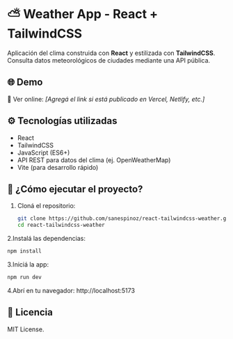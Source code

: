# ⛅ Weather App - React + TailwindCSS

Aplicación del clima construida con **React** y estilizada con **TailwindCSS**.  
Consulta datos meteorológicos de ciudades mediante una API pública.

## 🌐 Demo

🚀 Ver online: *[Agregá el link si está publicado en Vercel, Netlify, etc.]*

## ⚙️ Tecnologías utilizadas

- React
- TailwindCSS
- JavaScript (ES6+)
- API REST para datos del clima (ej. OpenWeatherMap)
- Vite (para desarrollo rápido)

## 🚀 ¿Cómo ejecutar el proyecto?

1. Cloná el repositorio:
   ```bash
   git clone https://github.com/sanespinoz/react-tailwindcss-weather.git
   cd react-tailwindcss-weather
   ```
2.Instalá las dependencias:

  ```bash
  npm install
 ```
3.Iniciá la app:

  ```bash
  npm run dev
   ```

4.Abrí en tu navegador: http://localhost:5173

## 📄 Licencia
MIT License.

